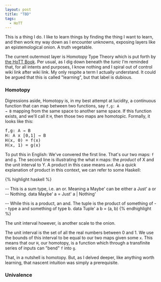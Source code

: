 ```yaml
---
layout: post
title: "TBD"
tags:
  - HoTT
---
```


This is a thing I do. I like to learn things by finding the thing I want to learn, and then work my way down as I encounter unknowns, exposing layers like an epistemological onion. A truth vegetable.

The current outermost layer is Homotopy Type Theory which is put forth by [the HoTT Book](https://homotopytypetheory.org/book/). Per usual, as I dig down beneath the _tunic_ I'm reminded that, for all intents and purposes, I know nothing and I spiral out of control wiki link after wiki link.  My only respite a term I actually understand. It could be argued that this is called "learning", but that label is dubious.

### Homotopy

Digressions aside, Homotopy is, in my best attempt at lucidity, a continuous function that can map between two functions, say <code>f,g: A &rarr; B</code> mapping from the same space to another same space. If this function exists, and we'll call it `H`, then those two maps are homotopic. Formally, it looks like this:

<pre>
f,g: A &rarr; B
H: A x [0,1] &rarr; B
H(x, 0) = f(x)
H(x, 1) = g(x)
</pre>

To put this in English: We've convered the first line.  That's our two maps: `f` and `g`. The second line is illustrating the what `H` maps: the _product_ of X and the unit interval to Y. A product in this case means `and`. As a quick explanation of product in this context, we can refer to some Haskell:

{% highlight haskell %}

-- This is a sum type, i.e. an or. Meaning a Maybe' can be either a Just' a or
-- Nothing.
data Maybe' a = Just' a | Nothing'

-- While this is a product, an and. The tuple is the product of something of
-- type a and something of type b.
data Tuple' a b = (a, b)
{% endhighlight %}

The unit interval however, is another scale to the onion.

The unit interval is the set of all the real numbers between 0 and 1. We use the bounds of this interval to be equal to our two maps given some `x`. This means that our `H`, our homotopy, is a function which through a transfinite series of inputs can "bend" `f` into `g`.

That, in a nutshell is homotopy. But, as I delved deeper, like anything worth learning, that nascent intuition was simply a prerequisite.

### Univalence
